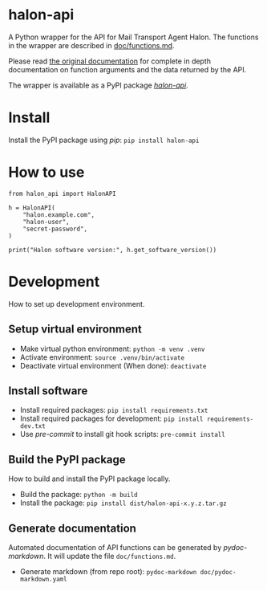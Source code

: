 # halon-api
A Python wrapper for the API for Mail Transport Agent Halon.
The functions in the wrapper are described in [doc/functions.md](./doc/functions.md).

Please read [the original documentation](https://docs.halon.io/api) for
complete in depth documentation on function arguments and the data returned by the API.

The wrapper is available as a PyPI package [_halon-api_](https://pypi.org/project/halon-api/).

# Install
Install the PyPI package using _pip_: `pip install halon-api`

# How to use

```
from halon_api import HalonAPI

h = HalonAPI(
    "halon.example.com",
    "halon-user",
    "secret-password",
)

print("Halon software version:", h.get_software_version())
```

# Development
How to set up development environment.

## Setup virtual environment
* Make virtual python environment: `python -m venv .venv`
* Activate environment: `source .venv/bin/activate`
* Deactivate virtual environment (When done): `deactivate`

## Install software
* Install required packages: `pip install requirements.txt`
* Install required packages for development: `pip install requirements-dev.txt`
* Use _pre-commit_ to install git hook scripts: `pre-commit install`

## Build the PyPI package
How to build and install the PyPI package locally.
* Build the package: `python -m build`
* Install the package: `pip install dist/halon-api-x.y.z.tar.gz`

## Generate documentation
Automated documentation of API functions can be generated by _pydoc-markdown_.
It will update the file `doc/functions.md`.
* Generate markdown (from repo root): `pydoc-markdown doc/pydoc-markdown.yaml`
